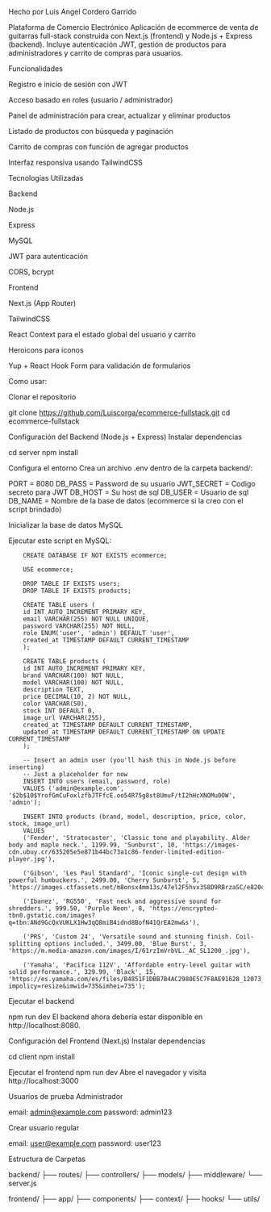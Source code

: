 Hecho por Luis Angel Cordero Garrido

Plataforma de Comercio Electrónico
Aplicación de ecommerce de venta de guitarras full-stack construida con Next.js (frontend) y Node.js + Express (backend). Incluye autenticación JWT, gestión de productos para administradores y carrito de compras para usuarios.

Funcionalidades

Registro e inicio de sesión con JWT

Acceso basado en roles (usuario / administrador)

Panel de administración para crear, actualizar y eliminar productos

Listado de productos con búsqueda y paginación

Carrito de compras con función de agregar productos

Interfaz responsiva usando TailwindCSS

Tecnologías Utilizadas

Backend

Node.js

Express

MySQL 

JWT para autenticación

CORS, bcrypt

Frontend

Next.js (App Router)

TailwindCSS

React Context para el estado global del usuario y carrito

Heroicons para íconos

Yup + React Hook Form para validación de formularios

Como usar:

Clonar el repositorio

git clone https://github.com/Luiscorga/ecommerce-fullstack.git
cd ecommerce-fullstack

 Configuración del Backend (Node.js + Express)
 Instalar dependencias

cd server
npm install

 Configura el entorno
Crea un archivo .env dentro de la carpeta backend/:

PORT = 8080
DB_PASS = Password de su usuario
JWT_SECRET = Codigo secreto para JWT
DB_HOST = Su host de sql
DB_USER = Usuario de sql
DB_NAME = Nombre de la base de datos (ecommerce si la creo con el script brindado)

Inicializar la base de datos MySQL

Ejecutar este script en MySQL:


        CREATE DATABASE IF NOT EXISTS ecommerce;

        USE ecommerce;

        DROP TABLE IF EXISTS users;
        DROP TABLE IF EXISTS products;

        CREATE TABLE users (
        id INT AUTO_INCREMENT PRIMARY KEY,
        email VARCHAR(255) NOT NULL UNIQUE,
        password VARCHAR(255) NOT NULL,
        role ENUM('user', 'admin') DEFAULT 'user',
        created_at TIMESTAMP DEFAULT CURRENT_TIMESTAMP
        );

        CREATE TABLE products (
        id INT AUTO_INCREMENT PRIMARY KEY,
        brand VARCHAR(100) NOT NULL,
        model VARCHAR(100) NOT NULL,
        description TEXT,
        price DECIMAL(10, 2) NOT NULL,
        color VARCHAR(50),
        stock INT DEFAULT 0,
        image_url VARCHAR(255),
        created_at TIMESTAMP DEFAULT CURRENT_TIMESTAMP,
        updated_at TIMESTAMP DEFAULT CURRENT_TIMESTAMP ON UPDATE CURRENT_TIMESTAMP
        );

        -- Insert an admin user (you'll hash this in Node.js before inserting)
        -- Just a placeholder for now
        INSERT INTO users (email, password, role)
        VALUES ('admin@example.com', '$2b$10$YrofGmCuFoxlzfbJTFfcE.oo54R75g8st8UmuF/tI2hHcXNOMu0OW', 'admin');

        INSERT INTO products (brand, model, description, price, color, stock, image_url)
        VALUES 
        ('Fender', 'Stratocaster', 'Classic tone and playability. Alder body and maple neck.', 1199.99, 'Sunburst', 10, 'https://images-cdn.ubuy.cr/635205e5e871b44bc73a1c86-fender-limited-edition-player.jpg'),

        ('Gibson', 'Les Paul Standard', 'Iconic single-cut design with powerful humbuckers.', 2499.00, 'Cherry Sunburst', 5, 'https://images.ctfassets.net/m8onsx4mm13s/47el2F5hvx3S8D9RBrzaSC/e820c543caf9fa194f28b313394eded3/LPS600SCNH1_front.png'),

        ('Ibanez', 'RG550', 'Fast neck and aggressive sound for shredders.', 999.50, 'Purple Neon', 8, 'https://encrypted-tbn0.gstatic.com/images?q=tbn:ANd9GcQxVUKLX1Hw3qQ8miB4idnd8BofN41QrEA2mw&s'),

        ('PRS', 'Custom 24', 'Versatile sound and stunning finish. Coil-splitting options included.', 3499.00, 'Blue Burst', 3, 'https://m.media-amazon.com/images/I/61rzImVrbVL._AC_SL1200_.jpg'),

        ('Yamaha', 'Pacifica 112V', 'Affordable entry-level guitar with solid performance.', 329.99, 'Black', 15, 'https://es.yamaha.com/es/files/B4851F1DBB7B4AC2980E5C7F8AE91628_12073_22136b25f0a373162e0b47643d62aebd.jpg?impolicy=resize&imwid=735&imhei=735');



Ejecutar el backend

npm run dev
El backend ahora debería estar disponible en http://localhost:8080.

Configuración del Frontend (Next.js)
Instalar dependencias

cd client
npm install

Ejecutar el frontend
npm run dev
Abre el navegador y visita http://localhost:3000

Usuarios de prueba
Administrador

email: admin@example.com
password: admin123

Crear usuario regular

email: user@example.com
password: user123


Estructura de Carpetas

backend/
  ├── routes/
  ├── controllers/
  ├── models/
  ├── middleware/
  └── server.js

frontend/
  ├── app/
  ├── components/
  ├── context/
  ├── hooks/
  └── utils/
